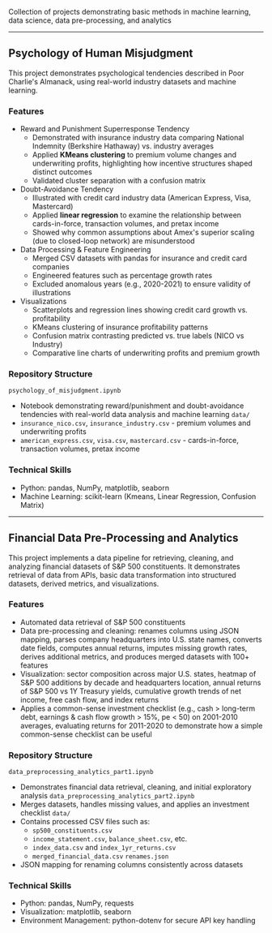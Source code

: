 Collection of projects demonstrating basic methods in machine learning, data science, data pre-processing, and analytics

---

## Psychology of Human Misjudgment
This project demonstrates psychological tendencies described in Poor Charlie's Almanack, using real-world industry datasets and machine learning.

### Features
- Reward and Punishment Superresponse Tendency
  - Demonstrated with insurance industry data comparing National Indemnity (Berkshire Hathaway) vs. industry averages
  - Applied **KMeans clustering** to premium volume changes and underwriting profits, highlighting how incentive structures shaped distinct outcomes
  - Validated cluster separation with a confusion matrix
- Doubt-Avoidance Tendency
  - Illustrated with credit card industry data (American Express, Visa, Mastercard)
  - Applied **linear regression** to examine the relationship between cards-in-force, transaction volumes, and pretax income
  - Showed why common assumptions about Amex's superior scaling (due to closed-loop network) are misunderstood
- Data Processing & Feature Engineering
  - Merged CSV datasets with pandas for insurance and credit card companies
  - Engineered features such as percentage growth rates
  - Excluded anomalous years (e.g., 2020-2021) to ensure validity of illustrations
- Visualizations
  - Scatterplots and regression lines showing credit card growth vs. profitability
  - KMeans clustering of insurance profitability patterns
  - Confusion matrix contrasting predicted vs. true labels (NICO vs Industry)
  - Comparative line charts of underwriting profits and premium growth

### Repository Structure

`psychology_of_misjudgment.ipynb`
- Notebook demonstrating reward/punishment and doubt-avoidance tendencies with real-world data analysis and machine learning
`data/`
- `insurance_nico.csv`, `insurance_industry.csv` - premium volumes and underwriting profits
- `american_express.csv`, `visa.csv`, `mastercard.csv` - cards-in-force, transaction volumes, pretax income

### Technical Skills
- Python: pandas, NumPy, matplotlib, seaborn
- Machine Learning: scikit-learn (Kmeans, Linear Regression, Confusion Matrix)

---
## Financial Data Pre-Processing and Analytics
This project implements a data pipeline for retrieving, cleaning, and analyzing financial datasets of S&P 500 constituents. It demonstrates retrieval of data from APIs, basic data transformation into structured datasets, derived metrics, and visualizations. 

### Features
- Automated data retrieval of S&P 500 constituents
- Data pre-processing and cleaning: renames columns using JSON mapping, parses company headquarters into U.S. state names, converts date fields, computes annual returns, imputes missing growth rates, derives additional metrics, and produces merged datasets with 100+ features
- Visualization: sector composition across major U.S. states, heatmap of S&P 500 additions by decade and headquarters location, annual returns of S&P 500 vs 1Y Treasury yields, cumulative growth trends of net income, free cash flow, and index returns
- Applies a common-sense investment checklist (e.g., cash > long-term debt, earnings & cash flow growth > 15%, pe < 50) on 2001-2010 averages, evaluating returns for 2011-2020 to demonstrate how a simple common-sense checklist can be useful

### Repository Structure

`data_preprocessing_analytics_part1.ipynb`
- Demonstrates financial data retrieval, cleaning, and initial exploratory analysis
`data_preprocessing_analytics_part2.ipynb`
- Merges datasets, handles missing values, and applies an investment checklist
`data/`
- Contains processed CSV files such as:
  - `sp500_constituents.csv`
  - `income_statement.csv`, `balance_sheet.csv`, etc.
  - `index_data.csv` and `index_1yr_returns.csv`
  - `merged_financial_data.csv`
`renames.json`
- JSON mapping for renaming columns consistently across datasets

### Technical Skills
- Python: pandas, NumPy, requests
- Visualization: matplotlib, seaborn
- Environment Management: python-dotenv for secure API key handling
